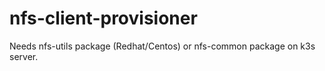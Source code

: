 # nfs-client-provisioner

Needs nfs-utils package (Redhat/Centos) or nfs-common package on k3s server.